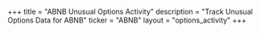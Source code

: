 +++
title = "ABNB Unusual Options Activity"
description = "Track Unusual Options Data for ABNB"
ticker = "ABNB"
layout = "options_activity"
+++

